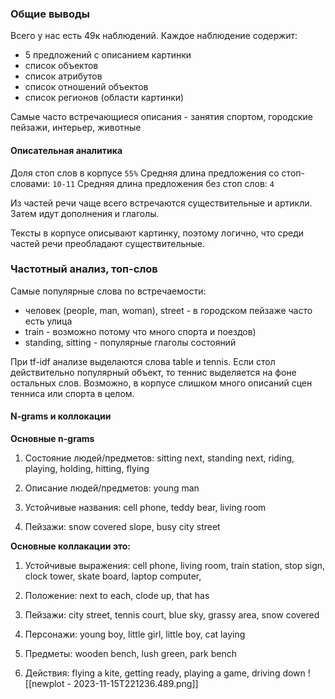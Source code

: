 ### Общие выводы
Всего у нас есть 49к наблюдений. 
Каждое наблюдение содержит:
* 5 предложений с описанием картинки
* список объектов 
* список атрибутов
* список отношений объектов
* список регионов (области картинки)

Самые часто встречающиеся описания - занятия спортом, городские пейзажи, интерьер, животные
#### Описательная аналитика
Доля стоп слов в корпусе  `55%` 
Средняя длина предложения со стоп-словами: `10-11`
Средняя длина предложения без стоп слов: `4`

Из частей речи чаще всего встречаются существительные и артикли.
Затем идут дополнения и глаголы. 

Тексты в корпусе описывают картинку, поэтому логично, что среди частей речи преобладают существительные.

### Частотный анализ, топ-слов
Самые популярные слова по встречаемости:
* человек (people, man, woman), street - в городском пейзаже часто есть улица
* train - возможно потому что много спорта и поездов) 
* standing, sitting - популярные глаголы состояний

При tf-idf анализе выделаются слова table и tennis. Если стол действительно популярный объект, то теннис выделяется на фоне остальных слов. Возможно, в корпусе слишком много описаний сцен тенниса или спорта в целом.

#### N-grams и коллокации
**Основные n-grams**
1. Состояние людей/предметов: sitting next, standing next, riding, playing, holding, hitting, flying

2. Описание людей/предметов: young man

3. Устойчивые названия: cell phone, teddy bear, living room

4. Пейзажи: snow covered slope, busy city street

**Основные коллакации это:**

1. Устойчивые выражения: cell phone, living room, train station, stop sign, clock tower, skate board, laptop computer,

2. Положение: next to each, clode up, that has

3. Пейзажи: city street, tennis court, blue sky, grassy area, snow covered

4. Персонажи: young boy, little girl, little boy, cat laying

5. Предметы: wooden bench, lush green, park bench

6. Действия: flying a kite, getting ready, playing a game, driving down
![[newplot - 2023-11-15T221236.489.png]]
